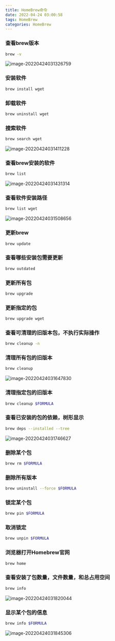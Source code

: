 ```yaml
---
title: HomeBrew命令
date: 2022-04-24 03:00:58
tags: HomeBrew
categories: HomeBrew
---
```


### 查看brew版本

```bash
brew -v
```

![image-20220424031326759](https://raw.githubusercontent.com/HeroZhouFan/uPic/master/uPic/202204241326A84VRW.png)

### 安装软件

```bash
brew install wget
```

### 卸载软件

```bash
brew uninstall wget
```

### 搜索软件

```bash
brew search wget
```

![image-20220424031411228](https://raw.githubusercontent.com/HeroZhouFan/uPic/master/uPic/202204241411uaOgK5.png)

### 查看brew安装的软件

```bash
brew list
```

![image-20220424031431314](https://raw.githubusercontent.com/HeroZhouFan/uPic/master/uPic/2022042414312LDkqW.png)

### 查看软件安装路径

```bash
brew list wget
```

![image-20220424031508656](https://raw.githubusercontent.com/HeroZhouFan/uPic/master/uPic/202204241508SM6Ub8.png)

### 更新brew

```bash
brew update
```

### 查看哪些安装包需要更新

```bash
brew outdated
```

### 更新所有包

```bash
brew upgrade 
```

### 更新指定的包

```bash
brew upgrade wget
```

### 查看可清理的旧版本包，不执行实际操作

```bash
brew cleanup -n
```

### 清理所有包的旧版本

```bash
brew cleanup
```

![image-20220424031647830](https://raw.githubusercontent.com/HeroZhouFan/uPic/master/uPic/2022042416471HemOf.png)

### 清理指定包的旧版本

```bash
brew cleanup $FORMULA
```

### 查看已安装的包的依赖，树形显示

```bash
brew deps --installed --tree
```

![image-20220424031746627](https://raw.githubusercontent.com/HeroZhouFan/uPic/master/uPic/202204241746svWULe.png)

### 删除某个包

```bash
brew rm $FORMULA
```

### 删除所有版本

```bash
brew uninstall --force $FORMULA
```

### 锁定某个包

```bash
brew pin $FORMULA
```

### 取消锁定

```bash
brew unpin $FORMULA
```

### 浏览器打开Homebrew官网

```bash
brew home
```

### 查看安装了包数量，文件数量，和总占用空间

```bash
brew info
```

![image-20220424031820044](https://raw.githubusercontent.com/HeroZhouFan/uPic/master/uPic/202204241820SjnSjZ.png)

### 显示某个包的信息

```bash
brew info $FORMULA
```

![image-20220424031845306](https://raw.githubusercontent.com/HeroZhouFan/uPic/master/uPic/202204241845XgX9sX.png)

